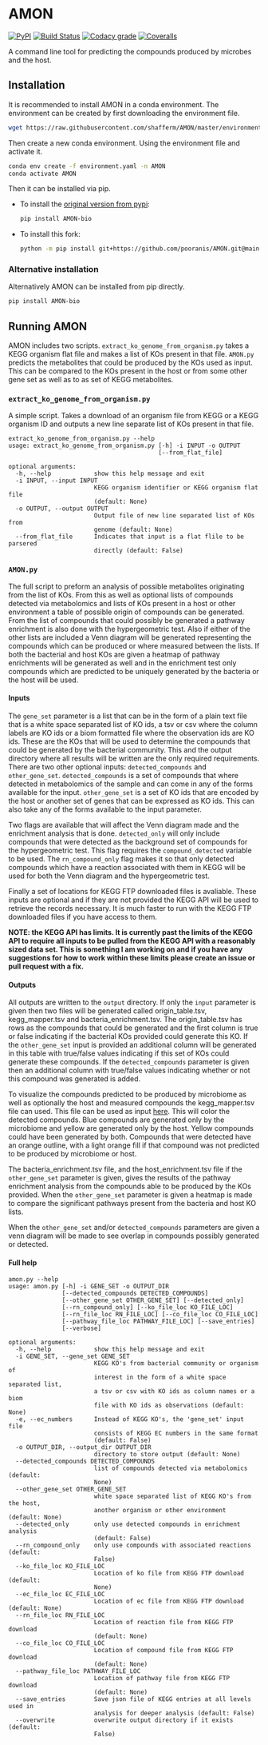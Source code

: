 # AMON
[![PyPI](https://img.shields.io/pypi/v/AMON-bio.svg)](https://pypi.python.org/pypi/AMON) [![Build Status](https://travis-ci.org/lozuponelab/AMON.svg)](https://travis-ci.org/lozuponelab/AMON) [![Codacy grade](https://img.shields.io/codacy/grade/44d7474307bf4c62a271a9264c0c213a.svg)](https://www.codacy.com/app/lozuponelab/AMON/dashboard) [![Coveralls](https://img.shields.io/coveralls/lozuponelab/AMON.svg)](https://coveralls.io/github/lozuponelab/AMON)

A command line tool for predicting the compounds produced by microbes and the host.

## Installation
It is recommended to install AMON in a conda environment. The environment can be created by first downloading the environment file.
```bash
wget https://raw.githubusercontent.com/shafferm/AMON/master/environment.yaml
```

Then create a new conda environment. Using the environment file and activate it.
```bash
conda env create -f environment.yaml -n AMON
conda activate AMON
```

Then it can be installed via pip.

- To install the [original version from pypi](https://pypi.org/project/AMON-bio/):
  ```bash
  pip install AMON-bio
  ```

- To install this fork:
  ```bash
  python -m pip install git+https://github.com/pooranis/AMON.git@main
  ```

### Alternative installation
Alternatively AMON can be installed from pip directly.
```bash
pip install AMON-bio
```

## Running AMON
AMON includes two scripts. `extract_ko_genome_from_organism.py` takes a KEGG organism flat file and makes a list of KOs present in that file. `AMON.py` predicts the metabolites that could be produced by the KOs used as input. This can be compared to the KOs present in the host or from some other gene set as well as to as set of KEGG metabolites.

### `extract_ko_genome_from_organism.py`
A simple script. Takes a download of an organism file from KEGG or a KEGG organism ID and outputs a new line separate list of KOs present in that file.
```
extract_ko_genome_from_organism.py --help
usage: extract_ko_genome_from_organism.py [-h] -i INPUT -o OUTPUT
                                          [--from_flat_file]

optional arguments:
  -h, --help            show this help message and exit
  -i INPUT, --input INPUT
                        KEGG organism identifier or KEGG organism flat file
                        (default: None)
  -o OUTPUT, --output OUTPUT
                        Output file of new line separated list of KOs from
                        genome (default: None)
  --from_flat_file      Indicates that input is a flat flile to be parsered
                        directly (default: False)
```

### `AMON.py`
The full script to preform an analysis of possible metabolites originating from the list of KOs. From this as well as optional lists of compounds detected via metabolomics and lists of KOs present in a host or other environment a table of possible origin of compounds can be generated. From the list of compounds that could possibly be generated a pathway enrichment is also done with the hypergeometric test. Also if either of the other lists are included a Venn diagram will be generated representing the compounds which can be produced or where measured between the lists. If both the bacterial and host KOs are given a heatmap of pathway enrichments will be generated as well and in the enrichment test only compounds which are predicted to be uniquely generated by the bacteria or the host will be used.

#### Inputs

The `gene_set` parameter is a list that can be in the form of a plain text file that is a white space separated list of KO ids, a tsv or csv where the column labels are KO ids or a biom formatted file where the observation ids are KO ids. These are the KOs that will be used to determine the compounds that could be generated by the bacterial community. This and the output directory where all results will be written are the only required requirements. There are two other optional inputs: `detected_compounds` and `other_gene_set`. `detected_compounds` is a set of compounds that where detected in metabolomics of the sample and can come in any of the forms available for the input. `other_gene_set` is a set of KO ids that are encoded by the host or another set of genes that can be expressed as KO ids. This can also take any of the forms available to the  input parameter.

Two flags are available that will affect the Venn diagram made and the enrichment analysis that is done. `detected_only` will only include compounds that were detected as the background set of compounds for the hypergeometric test. This flag requires the `compound_detected` variable to be used. The `rn_compound_only` flag makes it so that only detected compounds which have a reaction associated with them in KEGG will be used for both the Venn diagram and the hypergeometric test.

Finally a set of locations for KEGG FTP downloaded files is avaliable. These inputs are optional and if they are not provided the KEGG API will be used to retrieve the records necessary. It is much faster to run with the KEGG FTP downloaded files if you have access to them.

**NOTE: the KEGG API has limits. It is currently past the limits of the KEGG API to require all inputs to be pulled from the KEGG API with a reasonably sized data set. This is something I am working on and if you have any suggestions for how to work within these limits please create an issue or pull request with a fix.**

#### Outputs

All outputs are written to the `output` directory. If only the `input` parameter is given then two files will be generated called origin_table.tsv, kegg_mapper.tsv and bacteria_enrichment.tsv. The origin_table.tsv has rows as the compounds that could be generated and the first column is true or false indicating if the bacterial KOs provided could generate this KO. If the `other_gene_set` input is provided an additional column will be generated in this table with true/false values indicating if this set of KOs could generate these compounds. If the `detected_compounds` parameter is given then an additional column with true/false values indicating whether or not this compound was generated is added.

To visualize the compounds predicted to be produced by microbiome as well as optionally the host and measured compounds the kegg_mapper.tsv file can used. This file can be used as input [here](https://www.genome.jp/kegg/tool/map_pathway2.html). This will color the detected compounds. Blue compounds are generated only by the microbiome and yellow are generated only by the host. Yellow compounds could have been generated by both. Compounds that were detected have an orange outline, with a light orange fill if that compound was not predicted to be produced by microbiome or host.

The bacteria_enrichment.tsv file, and the host_enrichment.tsv file if the `other_gene_set` parameter is given, gives the results of the pathway enrichment analysis from the compounds able to be produced by the KOs provided. When the `other_gene_set` parameter is given a heatmap is made to compare the significant pathways present from the bacteria and host KO lists.

When the `other_gene_set` and/or `detected_compounds` parameters are given a venn diagram will be made to see overlap in compounds possibly generated or detected.

#### Full help
```
amon.py --help
usage: amon.py [-h] -i GENE_SET -o OUTPUT_DIR
               [--detected_compounds DETECTED_COMPOUNDS]
               [--other_gene_set OTHER_GENE_SET] [--detected_only]
               [--rn_compound_only] [--ko_file_loc KO_FILE_LOC]
               [--rn_file_loc RN_FILE_LOC] [--co_file_loc CO_FILE_LOC]
               [--pathway_file_loc PATHWAY_FILE_LOC] [--save_entries]
               [--verbose]

optional arguments:
  -h, --help            show this help message and exit
  -i GENE_SET, --gene_set GENE_SET
                        KEGG KO's from bacterial community or organism of
                        interest in the form of a white space separated list,
                        a tsv or csv with KO ids as column names or a biom
                        file with KO ids as observations (default: None)
  -e, --ec_numbers      Instead of KEGG KO's, the 'gene_set' input file
                        consists of KEGG EC numbers in the same format
                        (default: False)
  -o OUTPUT_DIR, --output_dir OUTPUT_DIR
                        directory to store output (default: None)
  --detected_compounds DETECTED_COMPOUNDS
                        list of compounds detected via metabolomics (default:
                        None)
  --other_gene_set OTHER_GENE_SET
                        white space separated list of KEGG KO's from the host,
                        another organism or other environment (default: None)
  --detected_only       only use detected compounds in enrichment analysis
                        (default: False)
  --rn_compound_only    only use compounds with associated reactions (default:
                        False)
  --ko_file_loc KO_FILE_LOC
                        Location of ko file from KEGG FTP download (default:
                        None)
  --ec_file_loc EC_FILE_LOC
                        Location of ec file from KEGG FTP download (default: None)
  --rn_file_loc RN_FILE_LOC
                        Location of reaction file from KEGG FTP download
                        (default: None)
  --co_file_loc CO_FILE_LOC
                        Location of compound file from KEGG FTP download
                        (default: None)
  --pathway_file_loc PATHWAY_FILE_LOC
                        Location of pathway file from KEGG FTP download
                        (default: None)
  --save_entries        Save json file of KEGG entries at all levels used in
                        analysis for deeper analysis (default: False)
  --overwrite           overwrite output directory if it exists (default:
                        False)

```
